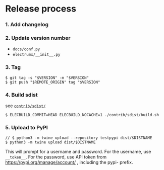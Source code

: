 # Release process

### 1. Add changelog

### 2. Update version number

- `docs/conf.py`
- `electrumx/__init__.py`

### 3. Tag

```
$ git tag -s "$VERSION" -m "$VERSION"
$ git push "$REMOTE_ORIGIN" tag "$VERSION"
```

### 4. Build sdist

see [`contrib/sdist/`](contrib/sdist)

```
$ ELECBUILD_COMMIT=HEAD ELECBUILD_NOCACHE=1 ./contrib/sdist/build.sh
```

### 5. Upload to PyPI

```
// $ python3 -m twine upload --repository testpypi dist/$DISTNAME
$ python3 -m twine upload dist/$DISTNAME
```

This will prompt for a username and password. For the username, use `__token__`.
For the password, use API token from https://pypi.org/manage/account/ , including the pypi- prefix.
